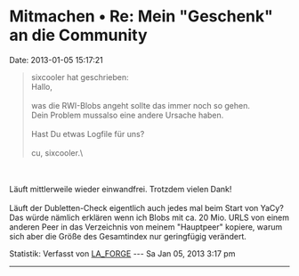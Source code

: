Mitmachen • Re: Mein \"Geschenk\" an die Community
==================================================

Date: 2013-01-05 15:17:21

> <div>
>
> sixcooler hat geschrieben:\
> Hallo,\
> \
> was die RWI-Blobs angeht sollte das immer noch so gehen.\
> Dein Problem mussalso eine andere Ursache haben.\
> \
> Hast Du etwas Logfile für uns?\
> \
> cu, sixcooler.\
>
> </div>

\
\
Läuft mittlerweile wieder einwandfrei. Trotzdem vielen Dank!\
\
Läuft der Dubletten-Check eigentlich auch jedes mal beim Start von YaCy?
Das würde nämlich erklären wenn ich Blobs mit ca. 20 Mio. URLS von einem
anderen Peer in das Verzeichnis von meinem \"Hauptpeer\" kopiere, warum
sich aber die Größe des Gesamtindex nur geringfügig verändert.

Statistik: Verfasst von
[LA\_FORGE](http://forum.yacy-websuche.de/memberlist.php?mode=viewprofile&u=324)
--- Sa Jan 05, 2013 3:17 pm

------------------------------------------------------------------------

